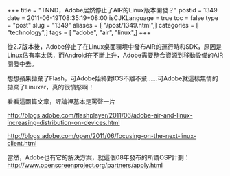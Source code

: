 +++
title = "TNND，Adobe居然停止了AIR的Linux版本開發？"
postid = 1349
date = 2011-06-19T08:35:19+08:00
isCJKLanguage = true
toc = false
type = "post"
slug = "1349"
aliases = [ "/post/1349.html",]
categories = [ "technology",]
tags = [ "adobe", "air", "linux",]
+++


從2.7版本後，Adobe停止了在Linux桌面環境中發布AIR的運行時和SDK，原因是Linux佔有率太低，而Android在不斷上升，Adobe需要整合資源到移動設備的AIR開發中去。

想想蘋果拋棄了Flash，可Adobe始終對IOS不離不棄……可Adobe就這樣無情的拋棄了Linuxer，真的很憤怒啊！

看看這兩篇文章，評論裡基本是罵聲一片

<http://blogs.adobe.com/flashplayer/2011/06/adobe-air-and-linux-increasing-distribution-on-devices.html>

<http://blogs.adobe.com/open/2011/06/focusing-on-the-next-linux-client.html>

當然，Adobe也有它的解決方案，就這個08年發布的所謂OSP計劃：<http://www.openscreenproject.org/partners/apply.html>

